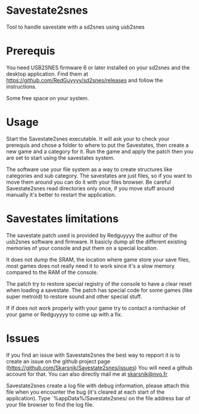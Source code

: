 # Savestate2snes

Tool to handle savestate with a sd2snes using usb2snes

# Prerequis

You need USB2SNES firmware 6 or later installed on your sd2snes and the desktop application. 
Find them at https://github.com/RedGuyyyy/sd2snes/releases and follow the instructions.

Some free space on your system.

# Usage

Start the Savestate2snes executable. It will ask your to check your prerequis and chose a folder to where to put the Savestates, then create a new game and a category for it. 
Run the game and apply the patch then you are set to start using the savestates system.

The software use your file system as a way to create structures like categories and sub category. 
The savestates are just files, so if you want to move them around you can do it with your files browser.
Be careful Savestate2snes read directories only once, if you move stuff around manually it's better to restart the application.


# Savestates limitations

The savestate patch used is provided by Redguyyyy the author of the usb2snes software and firmware. 
It basicly dump all the different existing memories of your console and put them on a special location.

It does not dump the SRAM, the location where game store your save files, most games does not really need it to work
since it's a slow memory compared to the RAM of the console.

The patch try to restore special registry of the console to have a clear reset when loading a savestate. 
The patch has special code for some games (like super metroid) to restore sound and other special stuff.

If if does not work properly with your game try to contact a romhacker of your game or Redguyyyy to come up with a fix.

# Issues

If you find an issue with Savestate2snes the best way to repport it is to create an issue on the github project page (https://github.com/Skarsnik/Savestate2snes/issues)
You will need a github account for that. You can also directly mail me at skarsnik@nyo.fr

Savestate2snes create a log file with debug information, please attach this file when you encounter the bug (it's cleared at each start of the application).
Type `%appData%/Savestate2snes/ on the file address bar of your file browser to find the log file.



